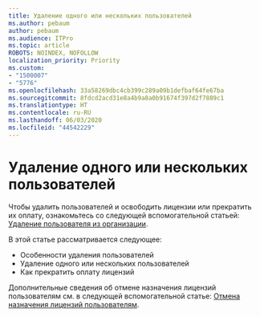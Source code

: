 ```yaml
---
title: Удаление одного или нескольких пользователей
ms.author: pebaum
author: pebaum
ms.audience: ITPro
ms.topic: article
ROBOTS: NOINDEX, NOFOLLOW
localization_priority: Priority
ms.custom:
- "1500007"
- "5776"
ms.openlocfilehash: 33a58269dbc4cb399c289a09b1defbaf64fe67ba
ms.sourcegitcommit: 8fdcd2acd31e8a4b9a8a0b91674f397d2f7889c1
ms.translationtype: HT
ms.contentlocale: ru-RU
ms.lasthandoff: 06/03/2020
ms.locfileid: "44542229"
---
```

# <a name="delete-one-or-more-users"></a>Удаление одного или нескольких пользователей

Чтобы удалить пользователей и освободить лицензии или прекратить их оплату, ознакомьтесь со следующей вспомогательной статьей: [Удаление пользователя из организации](https://docs.microsoft.com/microsoft-365/admin/add-users/delete-a-user?view=o365-worldwide).

В этой статье рассматривается следующее:

- Особенности удаления пользователей
- Удаление одного или нескольких пользователей
- Как прекратить оплату лицензий

Дополнительные сведения об отмене назначения лицензий пользователям см. в следующей вспомогательной статье: [Отмена назначения лицензий пользователям](https://docs.microsoft.com/microsoft-365/admin/manage/remove-licenses-from-users?view=o365-worldwide).